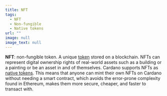 ```yaml
---
title: NFT
tags:
  - NFT
  - Non-fungible
  - Native tokens
url: ""
image: null
image_text: null
---
```


**NFT**: non-fungible token. A unique [token](https://www.essentialcardano.io/glossary/token) stored on a blockchain. NFTs can represent digital ownership rights of real-world assets such as a building or a painting or be an asset in and of themselves. Cardano supports NFTs as [native tokens](https://www.essentialcardano.io/glossary/native-tokens). This means that anyone can mint their own NFTs on Cardano without needing a smart contract, which avoids the error-prone complexity found in Ethereum, makes them more secure, cheaper, and faster to transact with.
